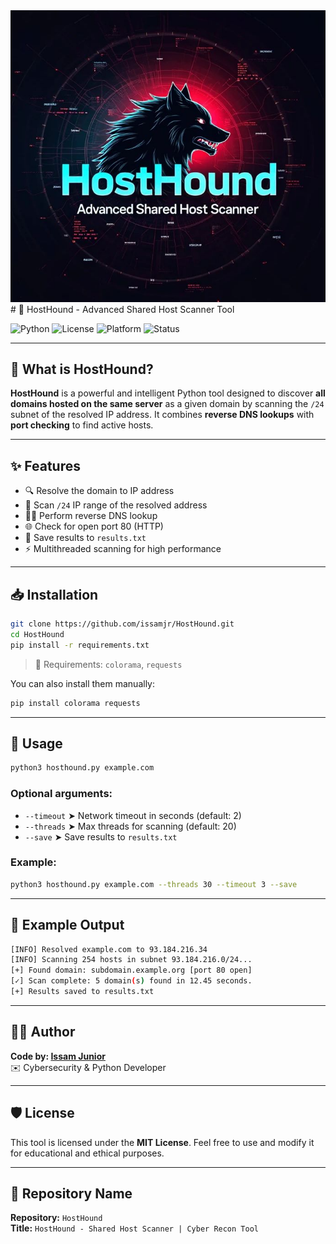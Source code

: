 <img src="https://raw.githubusercontent.com/issamjr/HostHound/refs/heads/main/img.jpg" >
# 🐾 HostHound - Advanced Shared Host Scanner Tool

![Python](https://img.shields.io/badge/Python-3.7%2B-blue?logo=python)
![License](https://img.shields.io/badge/License-MIT-green)
![Platform](https://img.shields.io/badge/Platform-Linux%20%7C%20Windows-lightgrey)
![Status](https://img.shields.io/badge/Status-Stable-brightgreen)

---

## 🧠 What is HostHound?

**HostHound** is a powerful and intelligent Python tool designed to discover **all domains hosted on the same server** as a given domain by scanning the `/24` subnet of the resolved IP address. It combines **reverse DNS lookups** with **port checking** to find active hosts.

---

## ✨ Features

- 🔍 Resolve the domain to IP address
- 📡 Scan `/24` IP range of the resolved address
- 🕵️‍♂️ Perform reverse DNS lookup
- 🌐 Check for open port 80 (HTTP)
- 💾 Save results to `results.txt`
- ⚡ Multithreaded scanning for high performance

---

## 📥 Installation

```bash
git clone https://github.com/issamjr/HostHound.git
cd HostHound
pip install -r requirements.txt
```

> 📝 Requirements: `colorama`, `requests`

You can also install them manually:

```bash
pip install colorama requests
```

---

## 🚀 Usage

```bash
python3 hosthound.py example.com
```

### Optional arguments:

- `--timeout` ➤ Network timeout in seconds (default: 2)
- `--threads` ➤ Max threads for scanning (default: 20)
- `--save` ➤ Save results to `results.txt`

### Example:

```bash
python3 hosthound.py example.com --threads 30 --timeout 3 --save
```

---

## 🧠 Example Output

```bash
[INFO] Resolved example.com to 93.184.216.34
[INFO] Scanning 254 hosts in subnet 93.184.216.0/24...
[+] Found domain: subdomain.example.org [port 80 open]
[✓] Scan complete: 5 domain(s) found in 12.45 seconds.
[+] Results saved to results.txt
```

---

## 👨‍💻 Author

**Code by: [Issam Junior](https://github.com/issamjr)**  
✉️ Cybersecurity & Python Developer

---

## 🛡️ License

This tool is licensed under the **MIT License**. Feel free to use and modify it for educational and ethical purposes.

---

## 📁 Repository Name

**Repository:** `HostHound`  
**Title:** `HostHound - Shared Host Scanner | Cyber Recon Tool`
